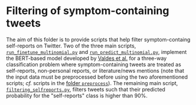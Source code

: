 # Filtering of symptom-containing tweets
The aim of this folder is to provide scripts that help filter symptom-containg self-reports on Twitter. Two of the three main scripts, [`run_finetune_multinomial.py`](https://github.com/digitalepidemiologylab/content_changes_paper/blob/main/reporting_classification/run_finetune_multinomial.py) and [`run_predict_multinomial.py`](https://github.com/digitalepidemiologylab/content_changes_paper/blob/main/reporting_classification/run_predict_multinomial.py), implement the BERT-based model developed by [Valdes et al.](https://aclanthology.org/2021.smm4h-1.10) for a three-way classification problem where symptom-containing tweets are treated as self-reports, non-personal reports, or literature/news mentions (note that the input data must be preprocessed before using the two aforementioned scripts; *cf.* scripts in the [folder `preprocess`](https://github.com/digitalepidemiologylab/content_changes_paper/tree/main/reporting_classification/preprocess)). 
The remaining main script, [`filtering_selfreports.py`](https://github.com/digitalepidemiologylab/content_changes_paper/blob/main/reporting_classification/filtering_selfreports.py), filters tweets such that their predicted probability for the "self-reports" class is higher than 90%.
